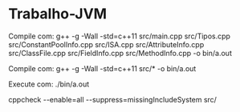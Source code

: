 # Trabalho-JVM

Compile com: g++ -g -Wall -std=c++11 src/main.cpp src/Tipos.cpp src/ConstantPoolInfo.cpp src/ISA.cpp src/AttributeInfo.cpp src/ClassFile.cpp src/FieldInfo.cpp src/MethodInfo.cpp -o bin/a.out

Compile com: g++ -g -Wall -std=c++11 src/* -o bin/a.out

Execute com: ./bin/a.out


cppcheck --enable=all --suppress=missingIncludeSystem src/